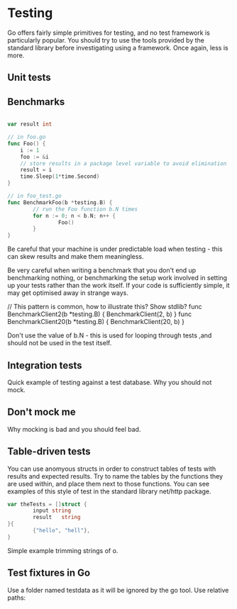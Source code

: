 # Testing

Go offers fairly simple primitives for testing, and no test framework is particularly popular. You should try to use the tools provided by the standard library before investigating using a framework. Once again, less is more. 

## Unit tests 


## Benchmarks


```go

var result int 

// in foo.go
func Foo() {
    i := 1
    foo := &i
    // store results in a package level variable to avoid elimination
    result = i
    time.Sleep(1*time.Second)
}
```

```go
// in foo_test.go
func BenchmarkFoo(b *testing.B) {
        // run the Foo function b.N times
        for n := 0; n < b.N; n++ {
                Foo()
        }
}
```

Be careful that your machine is under predictable load when testing - this can skew results and make them meaningless. 

Be very careful when writing a benchmark that you don't end up benchmarking nothing, or benchmarking the setup work involved in setting up your tests rather than the work itself. If your code is sufficiently simple, it may get optimised away in strange ways. 

// This pattern is common, how to illustrate this? Show stdlib?
func BenchmarkClient2(b *testing.B)  {  BenchmarkClient(2, b) }
func BenchmarkClient20(b *testing.B)  { BenchmarkClient(20, b) }


Don't use the value of b.N - this is used for looping through tests ,and should not be used in the test itself. 




## Integration tests 

Quick example of testing against a test database. Why you should not mock. 


## Don't mock me

Why mocking is bad and you should feel bad. 


## Table-driven tests

You can use anomyous structs in order to construct tables of tests with results and expected results. Try to name the tables by the functions they are used within, and place them next to those functions. You can see examples of this style of test in the standard library net/http package. 

```go
var theTests = []struct {
        input string
        result   string 
}{
        {"hello", "hell"},
}
```

Simple example trimming strings of o.

## Test fixtures in Go

Use a folder named testdata as it will be ignored by the go tool. Use relative paths:


